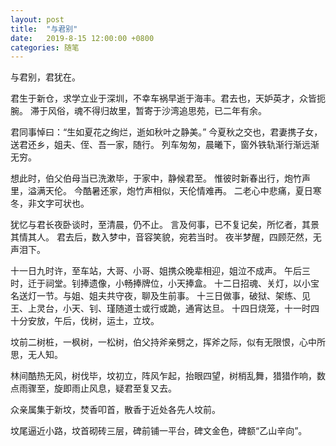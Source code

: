 ```yaml
---
layout: post
title:  "与君别"
date:   2019-8-15 12:00:00 +0800
categories: 随笔
---
```


与君别，君犹在。

君生于新仓，求学立业于深圳，不幸车祸早逝于海丰。君去也，天妒英才，众皆扼腕。
滞于风俗，魂不得归故里，暂寄于沙湾追思苑，已二年有余。

君同事悼曰：“生如夏花之绚烂，逝如秋叶之静美。”
今夏秋之交也，君妻携子女，送君还乡，姐夫、侄、吾一家，随行。
列车匆匆，晨曦下，窗外铁轨渐行渐远渐无穷。

想此时，伯父伯母当已洗漱毕，于家中，静候君至。
惟彼时新春出行，炮竹声里，溢满天伦。
今酷暑还家，炮竹声相似，天伦情难再。
二老心中悲痛，夏日寒冬，非文字可状也。

犹忆与君长夜卧谈时，至清晨，仍不止。
言及何事，已不复记矣，所忆者，其景其情其人。
君去后，数入梦中，音容笑貌，宛若当时。
夜半梦醒，四顾茫然，无声泪下。

十一日九时许，至车站，大哥、小哥、姐携众晚辈相迎，姐泣不成声。
午后三时，迁于祠堂。钊捧遗像，小畅捧牌位，小天捧盒。
十二日招魂、关灯，以小宝名送灯一节。与姐、姐夫共守夜，聊及生前事。
十三日做事，破狱、架练、见王、上灵台，小天、钊、瑾随道士或行或跪，通宵达旦。
十四日烧笼，十一时四十分安放，午后，伐树，运土，立坟。

坟前二树桩，一枫树，一松树，伯父持斧亲劈之，挥斧之际，似有无限恨，心中所思，无人知。

林间酷热无风，树伐毕，坟初立，阵风乍起，抬眼四望，树梢乱舞，猎猎作响，数点雨骤至，旋即雨止风息，疑君至复又去。

众亲属集于新坟，焚香叩首，散香于近处各先人坟前。

坟尾逼近小路，坟首砌砖三层，碑前铺一平台，碑文金色，碑额“乙山辛向”。